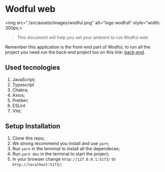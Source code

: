 # Wodful web 

<img src="./src/assets/images/wodful.png" alt="logo wodfull" style="width: 300px;>

> This document will help you set your ambient to run Wodful web

Remember this application is the front-end part of Wodful, to run all the project you need run the back-end project too on this link: [back-end](https://github.com/EXtreme-go-horse-club/wodful-api).

## Used tecnologies

1. JavaScript;
2. Typescript
3. Chakra;
4. Axios;
5. Prettier;
6. ESLint 
7. Vite;

## Setup Installation

1. Clone this repo;
2. We strong recommend you install and use ``` yarn ```;
3. Run ``` yarn ``` in the terminal to install all the dependeces;
4. Run ``` yarn dev ``` in the terminal to start the project;
5. In your browser change ``` http://127.0.0.1:5173/ ``` to ``` http://localhost:5173/ ```;
